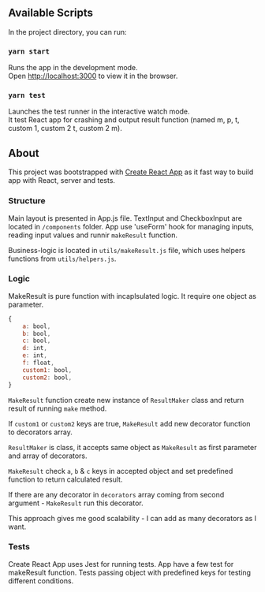 ## Available Scripts

In the project directory, you can run:

### `yarn start`

Runs the app in the development mode.<br />
Open [http://localhost:3000](http://localhost:3000) to view it in the browser.

### `yarn test`

Launches the test runner in the interactive watch mode.<br />
It test React app for crashing and output result function (named m, p, t, custom 1, custom 2 t, custom 2 m).

## About
This project was bootstrapped with [Create React App](https://github.com/facebook/create-react-app) as it fast way to build app with React, server and tests.

### Structure 
Main layout is presented in App.js file.
TextInput and CheckboxInput are located in `/components` folder.
App use 'useForm' hook for managing inputs, reading input values and runnir `makeResult` function.

Business-logic is located in `utils/makeResult.js` file, which uses helpers functions from `utils/helpers.js`.

### Logic
MakeResult is pure function with incaplsulated logic. It require one object as parameter. 
```javascript
{
    a: bool,
    b: bool,
    c: bool,
    d: int,
    e: int,
    f: float,
    custom1: bool,
    custom2: bool,
}
```
`MakeResult` function create new instance of `ResultMaker` class and return result of running `make` method.<br />

If `custom1` or `custom2` keys are true, `MakeResult` add new decorator function to decorators array.<br />

`ResultMaker` is class, it accepts same object as `MakeResult` as first parameter and array of decorators.<br />

`MakeResult` check `a`, `b` & `c` keys in accepted object and set predefined function to return calculated result.<br />

If there are any decorator in `decorators` array coming from second argument - `MakeResult` run this decorator.<br />

This approach gives me good scalability - I can add as many decorators as I want.

### Tests
Create React App uses Jest for running tests.
App have a few test for makeResult function. Tests passing object with predefined keys for testing different conditions.